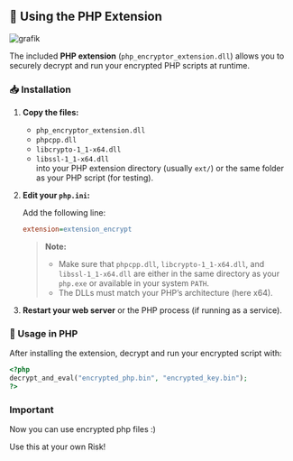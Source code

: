 ## 🧩 Using the PHP Extension

![grafik](https://github.com/user-attachments/assets/ed213f9b-8f32-42a1-81d1-d4b69a25e91d)

The included **PHP extension** (`php_encryptor_extension.dll`) allows you to securely decrypt and run your encrypted PHP scripts at runtime.

### 📥 Installation

1. **Copy the files:**
    - `php_encryptor_extension.dll`  
    - `phpcpp.dll`  
    - `libcrypto-1_1-x64.dll`  
    - `libssl-1_1-x64.dll`  
    into your PHP extension directory (usually `ext/`) or the same folder as your PHP script (for testing).

2. **Edit your `php.ini`:**

    Add the following line:
    ```ini
    extension=extension_encrypt
    ```

    > **Note:**  
    > - Make sure that `phpcpp.dll`, `libcrypto-1_1-x64.dll`, and `libssl-1_1-x64.dll` are either in the same directory as your `php.exe` or available in your system `PATH`.  
    > - The DLLs must match your PHP’s architecture (here x64).

3. **Restart your web server** or the PHP process (if running as a service).

### 📝 Usage in PHP

After installing the extension, decrypt and run your encrypted script with:

```php
<?php
decrypt_and_eval("encrypted_php.bin", "encrypted_key.bin");
?>
```

### Important

Now you can use encrypted php files :)

Use this at your own Risk!
